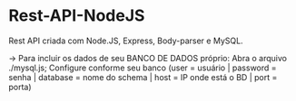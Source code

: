 # Rest-API-NodeJS
Rest API criada com Node.JS, Express, Body-parser e MySQL.

-> Para incluir os dados de seu BANCO DE DADOS próprio:
      Abra o arquivo ./mysql.js;
      Configure conforme seu banco (user = usuário | password = senha | database = nome do schema | host = IP onde está o BD | port = porta)
